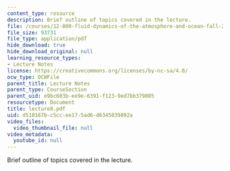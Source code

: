 ```yaml
---
content_type: resource
description: Brief outline of topics covered in the lecture.
file: /courses/12-800-fluid-dynamics-of-the-atmosphere-and-ocean-fall-2004/d510167bc5ccee175ad6d6345039892a_lecture8.pdf
file_size: 93731
file_type: application/pdf
hide_download: true
hide_download_original: null
learning_resource_types:
- Lecture Notes
license: https://creativecommons.org/licenses/by-nc-sa/4.0/
ocw_type: OCWFile
parent_title: Lecture Notes
parent_type: CourseSection
parent_uid: e9bc603b-ee9e-6391-f123-9ed7bb379805
resourcetype: Document
title: lecture8.pdf
uid: d510167b-c5cc-ee17-5ad6-d6345039892a
video_files:
  video_thumbnail_file: null
video_metadata:
  youtube_id: null
---
```

Brief outline of topics covered in the lecture.